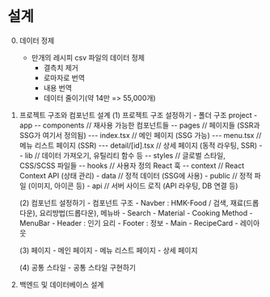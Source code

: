 # 설계

0. 데이터 정제
    - 만개의 레시피 csv 파일의 데이터 정제
        - 결측치 제거
        - 로마자로 번역
        - 내용 번역
        - 데이터 줄이기(약 14만 => 55,000개)

1. 프로젝트 구조와 컴포넌트 설계
    (1) 프로젝트 구조 설정하기
        - 폴더 구조
            project
                - app
                    -- components  // 재사용 가능한 컴포넌트들
                    -- pages       // 페이지들 (SSR과 SSG가 여기서 정의됨)
                        --- index.tsx // 메인 페이지 (SSG 가능)
                        --- menu.tsx  // 메뉴 리스트 페이지 (SSR)
                        --- detail/[id].tsx // 상세 페이지 (동적 라우팅, SSR)
                        -- lib         // 데이터 가져오기, 유틸리티 함수 등
                    -- styles      // 글로벌 스타일, CSS/SCSS 파일들
                    -- hooks       // 사용자 정의 React 훅
                    -- context     // React Context API (상태 관리)
                - data          // 정적 데이터 (SSG에 사용)
                - public        // 정적 파일 (이미지, 아이콘 등)
                - api           // 서버 사이드 로직 (API 라우팅, DB 연결 등)

    (2) 컴포넌트 설정하기
        - 컴포넌트 구조
            - Navber : HMK-Food / 검색, 재료(드롭다운), 요리방법(드롭다운), 메뉴바
                - Search
                - Material
                - Cooking Method
                - MenuBar
            - Header : 인기 요리
            - Footer : 정보
            - Main
                - RecipeCard
        - 레이아웃

    (3) 페이지
        - 메인 페이지
        - 메뉴 리스트 페이지
        - 상세 페이지

    (4) 공통 스타일
        - 공통 스타일 구현하기

2. 백엔드 및 데이터베이스 설계